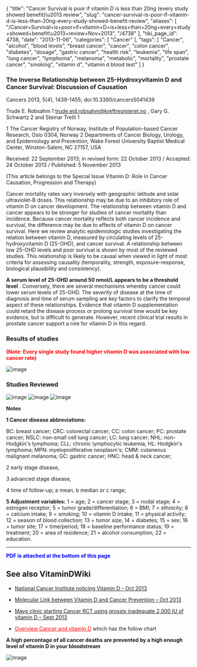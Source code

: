{
    "title": "Cancer Survival is poor if vitamin D is less than 20ng (every study showed benefit)\u2013 review",
    "slug": "cancer-survival-is-poor-if-vitamin-d-is-less-than-20ng-every-study-showed-benefit-review",
    "aliases": [
        "/Cancer+Survival+is+poor+if+vitamin+D+is+less+than+20ng+every+study+showed+benefit\u2013+review+Nov+2013",
        "/4738"
    ],
    "tiki_page_id": 4738,
    "date": "2013-11-06",
    "categories": [
        "Cancer"
    ],
    "tags": [
        "Cancer",
        "alcohol",
        "blood levels",
        "breast cancer",
        "cancer",
        "colon cancer",
        "diabetes",
        "dosage",
        "gastric cancer",
        "health risk",
        "leukemia",
        "life span",
        "lung cancer",
        "lymphoma",
        "melanoma",
        "metabolic",
        "mortality",
        "prostate cancer",
        "smoking",
        "vitamin d",
        "vitamin d blood test"
    ]
}


### The Inverse Relationship between 25-Hydroxyvitamin D and Cancer Survival: Discussion of Causation

Cancers 2013, 5(4), 1439-1455; doi:10.3390/cancers5041439

Trude E. Robsahm 1 trude.eid.robsahm@kreftregisteret.no ,  Gary G. Schwartz 2 and Steinar Tretli 1

1 The Cancer Registry of Norway, Institute of Population-based Cancer Research, Oslo 0304, Norway 2 Departments of Cancer Biology, Urology, and Epidemiology and Prevention, Wake Forest University Baptist Medical Center, Winston-Salem, NC 27157, USA

Received: 22 September 2013; in revised form: 22 October 2013 / Accepted: 24 October 2013 / Published: 5 November 2013

(This article belongs to the Special Issue Vitamin D: Role in Cancer Causation, Progression and Therapy)

Cancer mortality rates vary inversely with geographic latitude and solar ultraviolet-B doses. This relationship may be due to an inhibitory role of vitamin D on cancer development. The relationship between vitamin D and cancer appears to be stronger for studies of cancer mortality than incidence. Because cancer mortality reflects both cancer incidence and survival, the difference may be due to effects of vitamin D on cancer survival. Here we review analytic epidemiologic studies investigating the relation between vitamin D, measured by circulating levels of 25-hydroxyvitamin D (25-OHD), and cancer survival. A relationship between low 25-OHD levels and poor survival is shown by most of the reviewed studies. This relationship is likely to be causal when viewed in light of most criteria for assessing causality (temporality, strength, exposure-response, biological plausibility and consistency). 

 **A serum level of 25-OHD around 50 nmol/L appears to be a threshold level** . Conversely, there are several mechanisms whereby cancer could lower serum levels of 25-OHD. The severity of disease at the time of diagnosis and time of serum sampling are key factors to clarify the temporal aspect of these relationships. Evidence that vitamin D supplementation could retard the disease process or prolong survival time would be key evidence, but is difficult to generate. However, recent clinical trial results in prostate cancer support a role for vitamin D in this regard.

### Results of studies

 **<span style="color:#F00;">(Note: Every single study found higher vitamin D was associated with low cancer rate)</span>** 

<img src="https://d378j1rmrlek7x.cloudfront.net/attachments/jpeg/cancer-hr.jpg" alt="image">  

### Studies Reviewed

<img src="https://d378j1rmrlek7x.cloudfront.net/attachments/jpeg/cancer-t1.jpg" alt="image">
<img src="https://d378j1rmrlek7x.cloudfront.net/attachments/jpeg/cancer-t1b.jpg" alt="image">
<img src="https://d378j1rmrlek7x.cloudfront.net/attachments/jpeg/cancer-t1c.jpg" alt="image">

 **Notes** 

 **1 Cancer disease abbreviations:** 

BC: breast cancer; CRC: colorectal cancer; CC: colon cancer; PC: prostate cancer; NSLC: non-small cell lung cancer; LC: lung cancer; NHL: non-Hodgkin's lymphoma; CLL: chronic lymphocytic leukemia; HL: Hodgkin's lymphoma; MPN: myeloproliferative neoplasm's; CMM: cutaneous malignant melanoma; GC: gastric cancer; HNC: head & neck cancer; 

2 early stage disease, 

3 advanced stage disease, 

4 time of follow-up; a mean, b median or c range; 

 **5 Adjustment variables:**  1 = age; 2 = cancer stage; 3 = nodal stage; 4 = estrogen receptor; 5 = tumor grade/differentiation; 6 = BMI; 7 = ethnicity; 8 = calcium intake; 9 = smoking; 10 = vitamin D intake; 11 = physical activity; 12 = season of blood collection; 13 = tumor size; 14 = diabetes; 15 = sex; 16 = tumor site; 17 = time/period; 18 = baseline performance status; 19 = treatment; 20 = area of residence; 21 = alcohol consumption; 22 = education.

---

 **<span style="color:#00F;">PDF is attached at the bottom of this page</span>** 

## See also VitaminDWiki

* [National Cancer Institute noticing Vitamin D - Oct 2013](/posts/national-cancer-institute-noticing-vitamin-d)

* [Molecular Link between Vitamin D and Cancer Prevention – Oct 2013](/posts/molecular-link-between-vitamin-d-and-cancer-prevention)

* [Mayo clinic starting Cancer RCT using grossly inadequate 2,000 IU of vitamin D – Sept 2013](/posts/mayo-clinic-starting-cancer-rct-using-grossly-inadequate-2000-iu-of-vitamin-d)

* <a href="/posts/overview-cancer-and-vitamin-d" style="color: red; text-decoration: underline;" title="This post/category does not exist yet: Overview Cancer and vitamin D">Overview Cancer and vitamin D</a> which has the follow chart

 **A high percentage of all cancer deaths are prevented by a high enough level of vitamin D in your bloodstream** 

<img src="/attachments/d3.mock.jpg" alt="image">